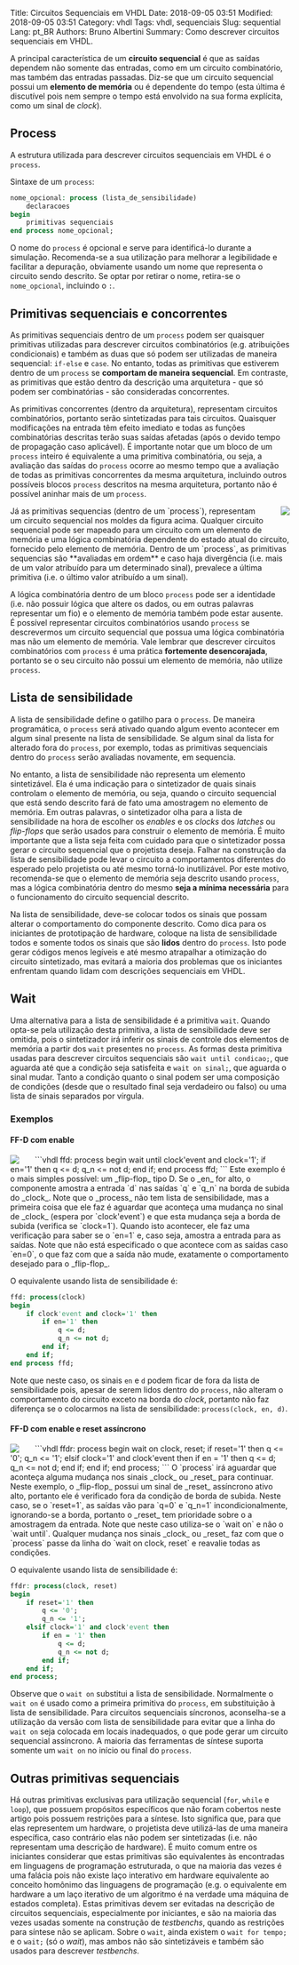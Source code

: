 Title: Circuitos Sequenciais em VHDL
Date: 2018-09-05 03:51
Modified: 2018-09-05 03:51
Category: vhdl
Tags: vhdl, sequenciais
Slug: sequential
Lang: pt_BR
Authors: Bruno Albertini
Summary: Como descrever circuitos sequenciais em VHDL.
<!-- Status: draft -->

A principal característica de um **circuito sequencial** é que as saídas dependem não somente das entradas, como em um circuito combinatório, mas também das entradas passadas. Diz-se que um circuito sequencial possui um **elemento de memória** ou é dependente do tempo (esta última é discutível pois nem sempre o tempo está envolvido na sua forma explícita, como um sinal de _clock_).

## Process
A estrutura utilizada para descrever circuitos sequenciais em VHDL é o `process`.

Sintaxe de um `process`:
```vhdl
nome_opcional: process (lista_de_sensibilidade)
	declaracoes
begin
	primitivas sequenciais
end process nome_opcional;
```

O nome do `process` é opcional e serve para identificá-lo durante a simulação. Recomenda-se a sua utilização para melhorar a legibilidade e facilitar a depuração, obviamente usando um nome que representa o circuito sendo descrito. Se optar por retirar o nome, retira-se o `nome_opcional`, incluindo o `:`.

## Primitivas sequenciais e concorrentes
As primitivas sequenciais dentro de um `process` podem ser quaisquer primitivas utilizadas para descrever  circuitos combinatórios (e.g. atribuições condicionais) e também as duas que só podem ser utilizadas de maneira sequencial: `if-else` e `case`. No entanto, todas as primitivas que estiverem dentro de um `process` se **comportam de maneira sequencial**. Em contraste, as primitivas que estão dentro da descrição uma arquitetura - que só podem ser combinatórias - são consideradas concorrentes.

As primitivas concorrentes (dentro da arquitetura), representam circuitos combinatórios, portanto serão sintetizadas para tais circuitos. Quaisquer modificações na entrada têm efeito imediato e todas as funções combinatórias descritas terão suas saídas afetadas (após o devido tempo de propagação caso aplicável). É importante notar que um bloco de um `process` inteiro é equivalente a uma primitiva combinatória, ou seja, a avaliação das saídas do `process` ocorre ao mesmo tempo que a avaliação de todas as primitivas concorrentes da mesma arquitetura, incluindo outros possíveis blocos `process` descritos na mesma arquitetura, portanto não é possível aninhar mais de um `process`.

<img src='{filename}/images/sequencial.png' align="right" style="padding-left:5%" />
Já as primitivas sequencias (dentro de um `process`), representam um circuito sequencial nos moldes da figura acima. Qualquer circuito sequencial pode ser mapeado para um circuito com um elemento de memória e uma lógica combinatória dependente do estado atual do circuito, fornecido pelo elemento de memória. Dentro de um `process`, as primitivas sequencias são **avaliadas em ordem** e caso haja divergência (i.e. mais de um valor atribuído para um determinado sinal), prevalece a última primitiva (i.e. o último valor atribuído a um sinal).

A lógica combinatória dentro de um bloco `process` pode ser a identidade (i.e. não possuir lógica que altere os dados, ou em outras palavras representar um fio) e o elemento de memória também pode estar ausente. É possível representar circuitos combinatórios usando `process` se descrevermos um circuito sequencial que possua uma lógica combinatória mas não um elemento de memória. Vale lembrar que descrever circuitos combinatórios com `process` é uma prática **fortemente desencorajada**, portanto se o seu circuito não possui um elemento de memória, não utilize `process`.

## Lista de sensibilidade
A lista de sensibilidade define o gatilho para o `process`. De maneira programática, o `process` será ativado quando algum evento acontecer em algum sinal presente na lista de sensibilidade. Se algum sinal da lista for alterado fora do `process`, por exemplo, todas as primitivas sequenciais dentro do `process` serão avaliadas novamente, em sequencia.

No entanto, a lista de sensibilidade não representa um elemento sintetizável. Ela é uma indicação para o sintetizador de quais sinais controlam o elemento de memória, ou seja, quando o circuito sequencial que está sendo descrito fará de fato uma amostragem no elemento de memória. Em outras palavras, o sintetizador olha para a lista de sensibilidade na hora de escolher os _enables_ e os _clocks_ dos _latches_ ou _flip-flops_ que serão usados para construir o elemento de memória. É muito importante que a lista seja feita com cuidado para que o sintetizador possa gerar o circuito sequencial que o projetista deseja. Falhar na construção da lista de sensibilidade pode levar o circuito a comportamentos diferentes do esperado pelo projetista ou até mesmo torná-lo inutilizável. Por este motivo, recomenda-se que o elemento de memória seja descrito usando `process`, mas a lógica combinatória dentro do mesmo **seja a mínima necessária** para o funcionamento do circuito sequencial descrito.

Na lista de sensibilidade, deve-se colocar todos os sinais que possam alterar o comportamento do componente descrito. Como dica para os iniciantes de prototipação de hardware, coloque na lista de sensibilidade todos e somente todos os sinais que são **lidos** dentro do `process`. Isto pode gerar códigos menos legíveis e até mesmo atrapalhar a otimização do circuito sintetizado, mas evitará a maioria dos problemas que os iniciantes enfrentam quando lidam com descrições sequenciais em VHDL.

## Wait
Uma alternativa para a lista de sensibilidade é a primitiva `wait`. Quando opta-se pela utilização desta primitiva, a lista de sensibilidade deve ser omitida, pois o sintetizador irá inferir os sinais de controle dos elementos de memória a partir dos `wait` presentes no `process`. As formas desta primitiva usadas para descrever circuitos sequenciais são `wait until condicao;`, que aguarda até que a condição seja satisfeita e `wait on sinal;`, que aguarda o sinal mudar. Tanto a condição quanto o sinal podem ser uma composição de condições (desde que o resultado final seja verdadeiro ou falso) ou uma lista de sinais separados por vírgula.

### Exemplos
#### FF-D com enable
<img src='{filename}/images/ffd.png' align="left" style="padding-right:5%" />
```vhdl
ffd: process
begin
	wait until clock'event and clock='1';
	if en='1' then
		q <= d;
		q_n <= not d;
	end if;
end process ffd;
```
Este exemplo é o mais simples possível: um _flip-flop_ tipo D. Se o _en_ for alto, o componente amostra a entrada `d` nas saídas `q` e `q_n` na borda de subida do _clock_. Note que o _process_ não tem lista de sensibilidade, mas a primeira coisa que ele faz é aguardar que aconteça uma mudança no sinal de _clock_ (espera por `clock'event`) e que esta mudança seja a borda de subida (verifica se `clock=1`). Quando isto acontecer, ele faz uma verificação para saber se o `en=1` e, caso seja, amostra a entrada para as saídas. Note que não está especificado o que acontece com as saídas caso `en=0`, o que faz com que a saída não mude, exatamente o comportamento desejado para o _flip-flop_.

O equivalente usando lista de sensibilidade é:
```vhdl
ffd: process(clock)
begin
	if clock'event and clock='1' then
		if en='1' then
			q <= d;
			q_n <= not d;
		end if;
	end if;
end process ffd;
```
Note que neste caso, os sinais `en` e `d` podem ficar de fora da lista de sensibilidade pois, apesar de serem lidos dentro do `process`, não alteram o comportamento do circuito exceto na borda do _clock_, portanto não faz diferença se o colocarmos na lista de sensibilidade: `process(clock, en, d)`.

#### FF-D com enable e reset assíncrono
<img src='{filename}/images/ffdr.png' align="left" style="padding-right:5%" />
```vhdl
ffdr: process
begin
	wait on clock, reset;
	if reset='1' then
		q <= '0';
		q_n <= '1';
	elsif clock='1' and clock'event then
		if en = '1' then
			q <= d;
			q_n <= not d;
		end if;
	end if;
end process;
```
O `process` irá aguardar que aconteça alguma mudança nos sinais _clock_ ou _reset_ para continuar. Neste exemplo, o _flip-flop_ possui um sinal de _reset_ assíncrono ativo alto, portanto ele é verificado fora da condição de borda de subida. Neste caso, se o `reset=1`, as saídas vão para `q=0` e `q_n=1` incondicionalmente, ignorando-se a borda, portanto o _reset_ tem prioridade sobre o a amostragem da entrada. Note que neste caso utiliza-se o `wait on` e não o `wait until`. Qualquer mudança nos sinais _clock_ ou _reset_ faz com que o `process` passe da linha do `wait on clock, reset` e reavalie todas as condições.

O equivalente usando lista de sensibilidade é:
```vhdl
ffdr: process(clock, reset)
begin
	if reset='1' then
		q <= '0';
		q_n <= '1';
	elsif clock='1' and clock'event then
		if en = '1' then
			q <= d;
			q_n <= not d;
		end if;
	end if;
end process;
```
Observe que o `wait on` substitui a lista de sensibilidade. Normalmente o `wait on` é usado como a primeira primitiva do `process`, em substituição à lista de sensibilidade. Para circuitos sequenciais síncronos, aconselha-se a utilização da versão com lista de sensibilidade para evitar que a linha do `wait on` seja colocada em locais inadequados, o que pode gerar um circuito sequencial assíncrono. A maioria das ferramentas de síntese suporta somente um `wait on` no início ou final do `process`.


## Outras primitivas sequenciais
Há outras primitivas exclusivas para utilização sequencial (`for`, `while` e `loop`), que possuem propósitos específicos que não foram cobertos neste artigo pois possuem restrições para a síntese. Isto significa que, para que elas representem um hardware, o projetista deve utilizá-las de uma maneira específica, caso contrário elas não podem ser sintetizadas (i.e. não representam uma descrição de hardware). É muito comum entre os iniciantes considerar que estas primitivas são equivalentes às encontradas em linguagens de programação estruturada, o que na maioria das vezes é uma falácia pois não existe laço interativo em hardware equivalente ao conceito homônimo das linguagens de programação (e.g. o equivalente em hardware a um laço iterativo de um algoritmo é na verdade uma máquina de estados completa). Estas primitivas devem ser evitadas na descrição de circuitos sequenciais, especialmente por iniciantes, e são na maioria das vezes usadas somente na construção de _testbenchs_, quando as restrições para síntese não se aplicam. Sobre o `wait`, ainda existem o `wait for tempo;` e o `wait;` (só o _wait_), mas ambos não são sintetizáveis e também são usados para descrever _testbenchs_.
